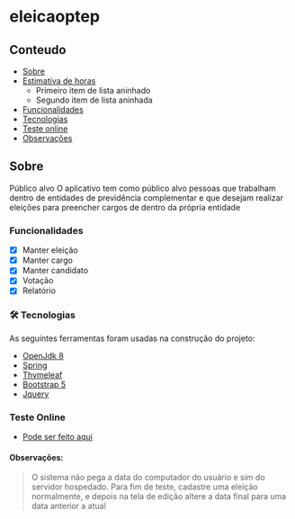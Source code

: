 # eleicaoptep

## Conteudo
* [Sobre](#sobre)
* [Estimativa de horas](#estimativa-horas)
     - Primeiro item de lista aninhado
     - Segundo item de lista aninhada
* [Funcionalidades](#funcionalidades)
* [Tecnologias](#-tecnologias)
* [Teste online](#teste-online)
* [Observações](#teste-online)


## Sobre
Público alvo
O aplicativo tem como público alvo pessoas que trabalham dentro de entidades de previdência
complementar e que desejam realizar eleições para preencher cargos de dentro da própria
entidade

### Funcionalidades

- [x] Manter eleição
- [x] Manter cargo
- [x] Manter candidato
- [x] Votação
- [x] Relatório 

### 🛠 Tecnologias

As seguintes ferramentas foram usadas na construção do projeto:

- [OpenJdk 8](https://developers.redhat.com/products/openjdk/download?sc_cid7013a000002wKHtAAM/)
- [Spring](https://start.spring.io/)
- [Thymeleaf](https://www.thymeleaf.org/)
- [Bootstrap 5](https://getbootstrap.com/docs/5.0/getting-started/introduction/)
- [Jquery](https://jquery.com/)
	
### Teste Online
- [Pode ser feito aqui](http://eleicaoptep.herokuapp.com/ptepeleicoes/)



#### Observações:
> O sistema não pega a data do computador do usuário e sim do servidor hospedado. Para fim de teste, cadastre uma eleição normalmente, e depois na tela de edição altere a data final para uma data anterior a atual
